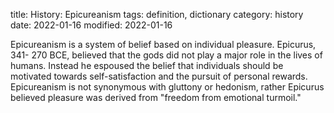 title: History: Epicureanism
tags: definition, dictionary
category: history
date: 2022-01-16
modified: 2022-01-16


Epicureanism is a system of belief based on
individual pleasure. Epicurus, 341-
270 BCE,
 believed that
the gods did not play a major role in the lives of humans. Instead he
espoused the belief that individuals should be motivated towards
self-satisfaction and the pursuit of personal rewards. Epicureanism
is not synonymous with gluttony or hedonism, rather Epicurus believed
pleasure was derived from "freedom from emotional turmoil."




